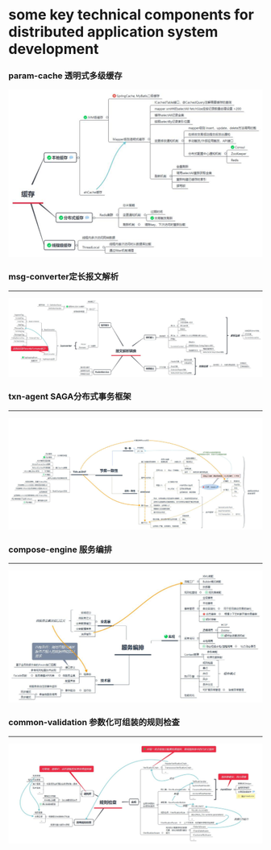 some key technical components for distributed application system development
===  
  ### param-cache 透明式多级缓存
 
  ![param-cache](https://github.com/fan-long/msdemo-v2/blob/master/img/param-cache.jpg)
  
  ### msg-converter定长报文解析
  -----------------
  ![msg-converter](https://github.com/fan-long/msdemo-v2/blob/master/img/msg-converter.jpg)
  
  ### txn-agent SAGA分布式事务框架
  -----------------
  ![txn-agent](https://github.com/fan-long/msdemo-v2/blob/master/img/txn-agent.jpg)
  
  ### compose-engine 服务编排
  -----------------
  
  ![compose-engine](https://github.com/fan-long/msdemo-v2/blob/master/img/compose-engine.jpg)

  ### common-validation 参数化可组装的规则检查
  -----------------
  
  ![common-validation](https://github.com/fan-long/msdemo-v2/blob/master/img/common-verification.jpg)

